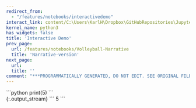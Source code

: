 ```yaml
---
redirect_from:
  - "/features/notebooks/interactivedemo"
interact_link: content/C:\Users\KarlH\Dropbox\GitHubRepositories\Jupyter-Book-Showroom\content\features/notebooks/InteractiveDemo.ipynb
kernel_name: python3
has_widgets: false
title: 'Interactive Demo'
prev_page:
  url: /features/notebooks/Volleyball-Narrative
  title: 'Narrative-version'
next_page:
  url: 
  title: ''
comment: "***PROGRAMMATICALLY GENERATED, DO NOT EDIT. SEE ORIGINAL FILES IN /content***"
---
```


<div markdown="1" class="cell code_cell">
<div class="input_area" markdown="1">
```python
print(5)
```
</div>

<div class="output_wrapper" markdown="1">
<div class="output_subarea" markdown="1">
{:.output_stream}
```
5
```
</div>
</div>
</div>
